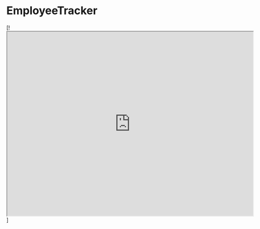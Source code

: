 # EmployeeTracker









[!<iframe src="https://drive.google.com/file/d/1iC8LMzRrvD2DxozPQpfqsV1aAqotI0jJ/preview" width="640" height="480"></iframe>]
